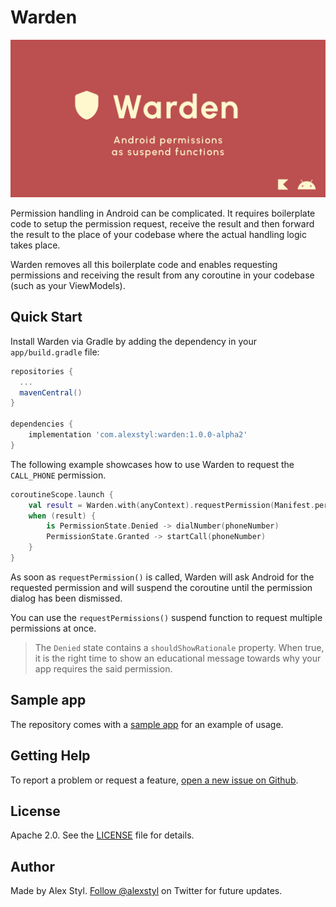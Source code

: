 # Warden

![Android permissions as suspend functions](/assets/banner.png)

Permission handling in Android can be complicated. It requires boilerplate code to setup the
permission request, receive the result and then forward the result to the place of your codebase
where the actual handling logic takes place.

Warden removes all this boilerplate code and enables requesting permissions and receiving the result
from any coroutine in your codebase (such as your ViewModels).

## Quick Start

Install Warden via Gradle by adding the dependency in your `app/build.gradle` file:

```gradle
repositories {
  ...
  mavenCentral()
}

dependencies {
    implementation 'com.alexstyl:warden:1.0.0-alpha2'   
}
```

The following example showcases how to use Warden to request the `CALL_PHONE` permission.

```kotlin
coroutineScope.launch {
    val result = Warden.with(anyContext).requestPermission(Manifest.permission.CALL_PHONE)
    when (result) {
        is PermissionState.Denied -> dialNumber(phoneNumber)
        PermissionState.Granted -> startCall(phoneNumber)
    }
}
```

As soon as `requestPermission()` is called, Warden will ask Android for the requested permission and
will suspend the coroutine until the permission dialog has been dismissed.

You can use the `requestPermissions()` suspend function to request multiple permissions at once.

> The `Denied` state contains a `shouldShowRationale` property. When true, it is the right
> time to show an educational message towards why your app requires the said permission.

## Sample app

The repository comes with a [sample app](/sample) for an example of usage.

## Getting Help

To report a problem or request a feature, [open a new issue on Github][1].

## License

Apache 2.0. See the [LICENSE](https://github.com/alexstyl/warden/blob/main/LICENSE) file for
details.

## Author

Made by Alex Styl. [Follow @alexstyl](https://www.twitter.com/alexstyl) on Twitter for future
updates.

[1]: https://github.com/alexstyl/warden/issues
